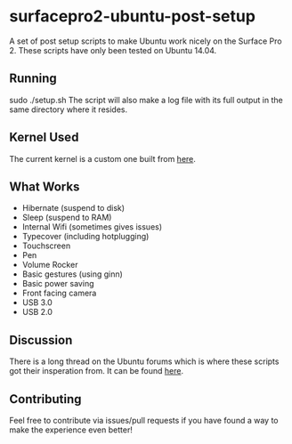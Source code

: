 surfacepro2-ubuntu-post-setup
=============================
A set of post setup scripts to make Ubuntu work nicely on the Surface Pro 2.
These scripts have only been tested on Ubuntu 14.04.


## Running
sudo ./setup.sh
The script will also make a log file with its full output in the same directory where it resides.


## Kernel Used
The current kernel is a custom one built from [here](https://github.com/GusBricker/surfacepro2-kernel).


## What Works
- Hibernate (suspend to disk)
- Sleep (suspend to RAM)
- Internal Wifi (sometimes gives issues)
- Typecover (including hotplugging)
- Touchscreen
- Pen
- Volume Rocker
- Basic gestures (using ginn)
- Basic power saving
- Front facing camera
- USB 3.0
- USB 2.0


## Discussion
There is a long thread on the Ubuntu forums which is where these scripts got their insperation from. It can be found [here](http://ubuntuforums.org/showthread.php?t=2183946&page=1).


## Contributing
Feel free to contribute via issues/pull requests if you have found a way to make the experience even better!



